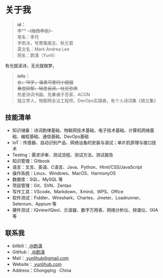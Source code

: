 # 关于我

> **id：**  
> 李** <s>（陇西李氏）</s>  
> 笔名：李丹  
> 字若冰，号寒蓠阁主、秋兰君  
> 英文名：Mark Andrea Lee  
> 网名：韵漓（Yunli）  

有光就读诗，无光就做梦。

> **info：**  
> <s>女，18岁，温柔可爱的小姐姐</s>  
> <s>重度抑郁、轻度自闭、社交恐惧</s>  
> 热爱诗词书画、先秦诸子百家、ACGN  
> 独立学人，物联网全沾工程师，DevOps实践者，有个人诗词集《猗兰集》  

## 技能清单  

- 知识储备：诗词韵律基础、物联网技术基础、电子技术基础、计算机网络基础、编程基础、通信基础、DevOps基础
- IoT：传感器、自动识别产品、网络设备的安装与调试；单片机原理与接口技术
- Testing：需求评审、测试流程、测试方法、测试报告
- 知识管理：Gitbook
- 语言：文言、英语、C语言、Java、Python、Html/CSS/JavaScript
- 操作系统：Linux、Windows、MacOS、HarmonyOS
- 数据库：SQL、MySQL 等
- 项目管理：Git、SVN、Zentao
- 写作工具：VScode、Markdown、Xmind、WPS、Office
- 软件测试：Fiddler、Wireshark、Charles、Jmeter、Loadrunner、Selenium、Appium 等
- 硬件测试：IQview/IQexl、示波器、数字万用表、网络分析仪、频谱仪、IXIA 等

## 联系我

- bilibili：<a href="https://space.bilibili.com/82783756/" target="_blank"> @韵漓</a>   
- GitHub：<a href="https://github.com/yunliyo" target="_blank"> @韵漓</a>
- Mail：<a href="mailto:yunlihub@gmail.com" target="_blank"> yunlihub@gmail.com</a>  
- Website：<a href="https://yunlihub.com/" target="_blank"> yunlihub.com</a>  
- Address：Chongqing · China